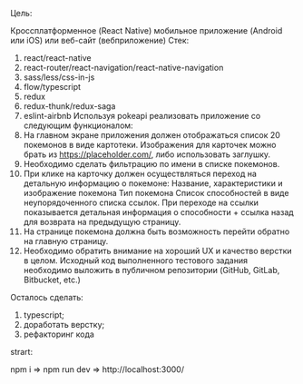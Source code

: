 Цель: 

Кроссплатформенное (React Native) мобильное приложение (Android или iOS) или веб-сайт (вебприложение)
Стек:
1. react/react-native
2. react-router/react-navigation/react-native-navigation
3. sass/less/css-in-js
4. flow/typescript
5. redux
6. redux-thunk/redux-saga
7. eslint-airbnb
Используя pokeapi реализовать приложение со следующим функционалом:
1. На главном экране приложения должен отображаться список 20 покемонов в виде картотеки.
Изображения для карточек можно брать из https://placeholder.com/, либо использовать
заглушку.
2. Необходимо сделать фильтрацию по имени в списке покемонов.
3. При клике на карточку должен осуществляться переход на детальную информацию о покемоне:
Название, характеристики и изображение покемона
Тип покемона
Список способностей в виде неупорядоченного списка ссылок. При переходе на ссылки
показывается детальная информация о способности + ссылка назад для возврата на
предыдущую страницу.
4. На странице покемона должна быть возможность перейти обратно на главную страницу.
5. Необходимо обратить внимание на хороший UX и качество верстки в целом.
Исходный код выполненного тестового задания необходимо выложить в публичном репозитории
(GitHub, GitLab, Bitbucket, etc.)

Осталось сделать: 
1. typescript;
2. доработать верстку;
3. рефакторинг кода

strart:

npm i => npm run dev => http://localhost:3000/


